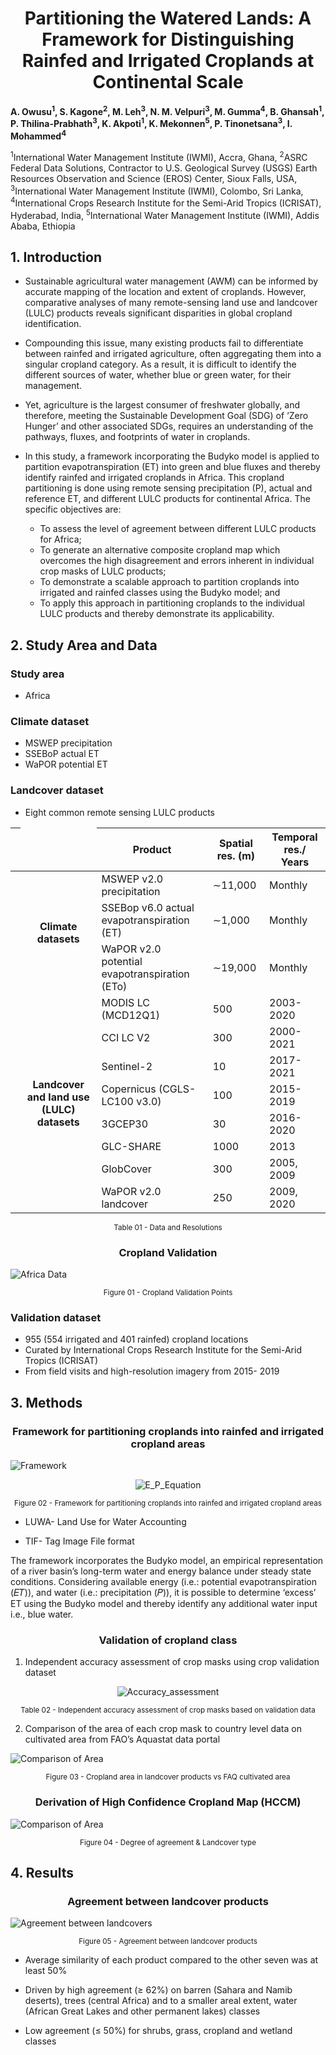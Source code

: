 
<div align="center">
  
# Partitioning the Watered Lands: A Framework for Distinguishing Rainfed and Irrigated Croplands at Continental Scale

</div>

<p> 

**A. Owusu<sup>1</sup>, S. Kagone<sup>2</sup>, M. Leh<sup>3</sup>, N. M. Velpuri<sup>3</sup>, M. Gumma<sup>4</sup>, B. Ghansah<sup>1</sup>, P. Thilina-Prabhath<sup>3</sup>, K. Akpoti<sup>1</sup>, K. Mekonnen<sup>5</sup>, P. Tinonetsana<sup>3</sup>, I. Mohammed<sup>4</sup>** 

</P>

<p>

<sup>1</sup>International Water Management Institute (IWMI), Accra, Ghana, <sup>2</sup>ASRC Federal Data Solutions, Contractor to U.S. Geological Survey (USGS) Earth Resources Observation and Science (EROS) Center, Sioux Falls, USA, <sup>3</sup>International Water Management Institute (IWMI), Colombo, Sri Lanka, <sup>4</sup>International Crops Research Institute for the Semi-Arid Tropics (ICRISAT), Hyderabad, India, <sup>5</sup>International Water Management Institute (IWMI), Addis Ababa, Ethiopia

</p>



## 1. Introduction

- Sustainable agricultural water management (AWM) can be informed by accurate mapping of the location and extent of croplands. However, comparative analyses of many remote-sensing land use and landcover (LULC) products reveals significant disparities in global cropland identification.

- Compounding this issue, many existing products fail to differentiate between rainfed and irrigated agriculture, often aggregating them into a singular cropland category. As a result, it is difficult to identify the different sources of water, whether blue or green water, for their management. 

- Yet, agriculture is the largest consumer of freshwater globally, and therefore, meeting the Sustainable Development Goal (SDG) of ‘Zero Hunger’ and other associated SDGs, requires an understanding of the pathways, fluxes, and footprints of water in croplands. 

- In this study, a framework incorporating the Budyko model is applied to partition evapotranspiration (ET) into green and blue fluxes and thereby identify rainfed and irrigated croplands in Africa. This cropland partitioning is done using remote sensing precipitation (P), actual and reference ET, and different LULC products for continental Africa. The specific objectives are:

    - To assess the level of agreement between different LULC products for Africa; 
    - To generate an alternative composite cropland map which overcomes the high disagreement and errors inherent in individual crop masks of LULC products;
    - To demonstrate a scalable approach to partition croplands into irrigated and rainfed classes using the Budyko model; and 
    - To apply this approach in partitioning croplands to the individual LULC products and thereby demonstrate its applicability. 
## 2. Study Area and Data

### Study area
- Africa
### Climate dataset
- MSWEP precipitation
- SSEBoP actual ET
- WaPOR potential ET
### Landcover dataset
- Eight common remote sensing LULC products

| <td rowspan="5"></td>              | **Product** | **Spatial res. (m)**     | **Temporal res./ Years**   |
|------------------|-----|--------------|--------------|
| <td rowspan="3" align="center" style="transform: rotate(0deg);">**Climate datasets**</td> | MSWEP v2.0 precipitation  | ∼11,000    | Monthly    |
|                  | SSEBop v6.0 actual evapotranspiration (ET)  | ∼1,000  | Monthly     |
|                  | WaPOR v2.0 potential evapotranspiration (ETo)  | ∼19,000      | Monthly     |
| <td rowspan="8" align="center" style="transform: rotate(0deg);">**Landcover and land use (LULC) datasets**</td> |  MODIS LC (MCD12Q1)  | 500| 2003-2020      |
|                  | CCI LC V2 | 300       | 2000-2021  |
|                  | Sentinel-2  | 10       | 2017-2021       |
|                  | Copernicus (CGLS-LC100 v3.0)  | 100       | 2015-2019       |
|                  | 3GCEP30  | 30      | 2016-2020 |
|                  | GLC-SHARE  | 1000     | 2013    |
|                  | GlobCover  | 300      | 2005, 2009       |
|                  | WaPOR  v2.0  landcover  | 250  | 2009, 2020       |

<div align="center">

<small> Table 01 - Data and Resolutions </small>

</div>

<div align="center">

### Cropland Validation

</div >

![Africa Data](/Figures/Data_africa.png)
<div align="center">

<small> Figure 01 - Cropland Validation Points </small>
</div>

### Validation dataset
- 955 (554 irrigated and 401 rainfed) cropland locations 
- Curated by International Crops Research Institute for the Semi-Arid Tropics (ICRISAT)
- From field visits and high-resolution imagery from 2015- 2019

## 3. Methods 

<div align="center">

### Framework for partitioning croplands into rainfed and irrigated cropland areas

</div >

![Framework](/Figures/Framework.png)

<div align="center">

![E_P_Equation](/Figures/E_P_Equation.png)
</div >

<div align="center">

<small> Figure 02 - Framework for partitioning croplands into rainfed and irrigated cropland areas </small>

</div>

- <p > LUWA- Land Use for Water Accounting </P>
- <p>TIF- Tag Image File format</P>

<p>The framework incorporates the Budyko model, an empirical representation of a river basin’s long-term water and energy balance under steady state conditions. Considering available energy  (i.e.: potential evapotranspiration (𝐸𝑇)),  and water (i.e.: precipitation (𝑃)), it is possible to determine ‘excess’ ET using the Budyko model and thereby identify any additional water input i.e., blue water.
</P>
<div align="center">

### Validation of cropland class

</div>

1. Independent accuracy assessment of crop masks using  crop validation dataset

<div align="center">

![Accuracy_assessment](/Figures/Accuracy_assessment_table_1.PNG)

</div>

<div align="center">

<small>Table 02 - Independent accuracy assessment of crop masks based on validation data </small>

</div>

2. Comparison of the area of each crop mask to country level data on cultivated area from FAO’s Aquastat data portal

![Comparison of Area](/Figures/Comparison_of_areas_.png)

<div align="center">

<small> Figure 03 - Cropland area in landcover products vs FAQ cultivated area </small>

</div>

<div align="center">

### Derivation of High Confidence Cropland Map (HCCM)

</div >

![Comparison of Area](/Figures/Degree_of_agreement_&_Landcover_type.PNG)

<div align="center">

<small> Figure 04 - Degree of agreement & Landcover type </small>

</div>

## 4. Results

<div align="center">

### Agreement between landcover products

</div >

![Agreement between landcovers](/Figures/Agreement_landcover.png)

<div align="center">

<small align="center"> Figure 05 - Agreement between landcover products </small>

</div>

- Average similarity of each product compared to the other seven was at least 50%

- Driven by high agreement (≥ 62%) on barren (Sahara and Namib deserts), trees (central Africa) and to a smaller areal extent, water (African Great Lakes and other permanent lakes) classes 

- Low agreement (≤ 50%) for shrubs, grass, cropland and wetland classes 
